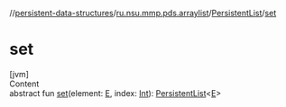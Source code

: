 //[persistent-data-structures](../../index.md)/[ru.nsu.mmp.pds.arraylist](../index.md)/[PersistentList](index.md)/[set](set.md)



# set  
[jvm]  
Content  
abstract fun [set](set.md)(element: [E](index.md), index: [Int](https://kotlinlang.org/api/latest/jvm/stdlib/kotlin/-int/index.html)): [PersistentList](index.md)<[E](index.md)>  



